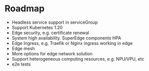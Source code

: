 # Roadmap

- Headless service support in serviceGroup
- Support Kubernetes 1.20
- Edge security, e.g. certificate renewal
- System high availability. SuperEdge components HPA
- Edge Ingress, e.g. Traefik or Nginx ingress working in edge
- Edge mesh
- More options for edge network solution
- Support heterogeneous computing resources, e.g. NPU/VPU, etc
- e2e tests
